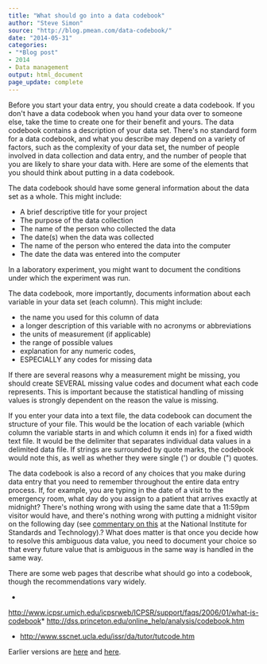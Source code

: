 ```yaml
---
title: "What should go into a data codebook"
author: "Steve Simon"
source: "http://blog.pmean.com/data-codebook/"
date: "2014-05-31"
categories:
- "*Blog post"
- 2014
- Data management
output: html_document
page_update: complete
---
```


Before you start your data entry, you should create a data codebook. If
you don't have a data codebook when you hand your data over to someone
else, take the time to create one for their benefit and yours. The data
codebook contains a description of your data set. There's no standard
form for a data codebook, and what you describe may depend on a variety
of factors, such as the complexity of your data set, the number of
people involved in data collection and data entry, and the number of
people that you are likely to share your data with. Here are some of the
elements that you should think about putting in a data
codebook.

<!---More--->

The data codebook should have some general information about the data
set as a whole. This might include:

* A brief descriptive title for your project
* The purpose of the data collection
* The name of the person who collected the data
* The date(s) when the data was collected
* The name of the person who entered the data into the computer
* The date the data was entered into the computer

In a laboratory experiment, you might want to document the conditions
under which the experiment was run.

The data codebook, more importantly, documents information about each
variable in your data set (each column). This might include:

* the name you used for this column of data
* a longer description of this variable with no acronyms or
abbreviations
* the units of measurement (if applicable)
* the range of possible values
* explanation for any numeric codes,
* ESPECIALLY any codes for missing data

If there are several reasons why a measurement might be missing, you
should create SEVERAL missing value codes and document what each code
represents. This is important because the statistical handling of
missing values is strongly dependent on the reason the value is missing.

If you enter your data into a text file, the data codebook can document
the structure of your file. This would be the location of each variable
(which column the variable starts in and which column it ends in) for a
fixed width text file. It would be the delimiter that separates
individual data values in a delimited data file. If strings are
surrounded by quote marks, the codebook would note this, as well as
whether they were single (') or double (") quotes.

The data codebook is also a record of any choices that you make during
data entry that you need to remember throughout the entire data entry
process. If, for example, you are typing in the date of a visit to the
emergency room, what day do you assign to a patient that arrives exactly
at midnight? There's nothing wrong with using the same date that a
11:59pm visitor would have, and there's nothing wrong with putting a
midnight visitor on the following day (see [commentary on
this](http://www.nist.gov/pml/div688/times.cfm#midnight) at the National
Institute for Standards and Technology).? What does matter is that once
you decide how to resolve this ambiguous data value, you need to
document your choice so that every future value that is ambiguous in the
same way is handled in the same way.

There are some web pages that describe what should go into a codebook,
though the recommendations vary widely.

*
<http://www.icpsr.umich.edu/icpsrweb/ICPSR/support/faqs/2006/01/what-is-codebook>*
<http://dss.princeton.edu/online_help/analysis/codebook.htm>
* <http://www.sscnet.ucla.edu/issr/da/tutor/tutcode.htm>

 
Earlier versions are [here][sim1] and [here][sim2].
 
[sim1]: http://blog.pmean.com/data-codebook/
[sim2]: http://new.pmean.com/data-codebook/
 
